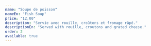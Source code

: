 ```yaml
---
name: "Soupe de poisson"
nameEn: "Fish Soup"
price: "12,00"
description: "Servie avec rouille, croûtons et fromage râpé."
descriptionEn: "Served with rouille, croutons and grated cheese."
order: 2
available: true
---
```

